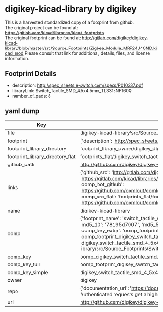 # digikey-kicad-library by digikey  
This is a harvested standardized copy of a footprint from github.  
The original project can be found at:  
https://gitlab.com/kicad/libraries/kicad-footprints  
The original footprint can be found at:
http://gitlab.com/digikey/digikey-kicad-library/blob/master/src/Source_Footprints/Zigbee_Module_MRF24J40MD.kicad_mod
Please consult that link for additional, details, files, and license information.  
## Footprint Details
* description: http://spec_sheets.e-switch.com/specs/P010337.pdf  
* libraryLink: Switch_Tactile_SMD_4.5x4.5mm_TL3315NF160Q  
* number_of_pads: 8  
## yaml dump  
| Key | Value |  
| --- | --- |  
| file | digikey-kicad-library/src/Source_Footprints/Switch_Tactile_SMD_4.5x4.5mm_TL3315NF160Q.kicad_mod |  
| footprint | {'description': 'http://spec_sheets.e-switch.com/specs/P010337.pdf', 'libraryLink': 'Switch_Tactile_SMD_4.5x4.5mm_TL3315NF160Q', 'number_of_pads': 8} |  
| footprint_library_directory | footprint_library_owner/digikey_digikey-kicad-library |  
| footprint_library_directory_flat | footprints_flat/digikey_switch_tactile_smd_4_5x4_5mm_tl3315nf160q_switch_tactile_smd_4_5x4_5mm_tl3315nf160q/working |  
| github_path | http://github.com/digikey/digikey-kicad-library/blob/master/src/Source_Footprints/Switch_Tactile_SMD_4.5x4.5mm_TL3315NF160Q.kicad_mod |  
| links | {'github_src': 'http://gitlab.com/digikey/digikey-kicad-library/blob/master/src/Source_Footprints/Zigbee_Module_MRF24J40MD.kicad_mod', 'github_src_repo': 'https://gitlab.com/kicad/libraries/kicad-footprints', 'oomp_bot': 'footprints/digikey_switch_tactile_smd_4_5x4_5mm_tl3315nf160q_switch_tactile_smd_4_5x4_5mm_tl3315nf160q/working', 'oomp_bot_github': 'https://github.com/oomlout/oomlout_oomp_footprint_bot/tree/main/footprints/digikey_switch_tactile_smd_4_5x4_5mm_tl3315nf160q_switch_tactile_smd_4_5x4_5mm_tl3315nf160q/working', 'oomp_src_flat': 'footprints_flat/footprints_flat/digikey_switch_tactile_smd_4_5x4_5mm_tl3315nf160q_switch_tactile_smd_4_5x4_5mm_tl3315nf160q/working', 'oomp_src_flat_github': 'https://github.com/oomlout/oomlout_oomp_footprint_src/tree/main/footprints_flat/digikey_switch_tactile_smd_4_5x4_5mm_tl3315nf160q_switch_tactile_smd_4_5x4_5mm_tl3315nf160q/working'} |  
| name | digikey-kicad-library |  
| oomp | {'footprint_name': 'switch_tactile_smd_4_5x4_5mm_tl3315nf160q', 'library_name': 'switch_tactile_smd_4_5x4_5mm_tl3315nf160q_kicad_mod', 'md5': '78195d7007499dea58abb8fbea40ee86', 'md5_10': '78195d7007', 'md5_5': '78195', 'md5_6': '78195d', 'oomp_key': 'oomp_digikey_switch_tactile_smd_4_5x4_5mm_tl3315nf160q_switch_tactile_smd_4_5x4_5mm_tl3315nf160q', 'oomp_key_extra': 'oomp_footprint_digikey_switch_tactile_smd_4_5x4_5mm_tl3315nf160q_switch_tactile_smd_4_5x4_5mm_tl3315nf160q', 'oomp_key_full': 'oomp_footprint_digikey_switch_tactile_smd_4_5x4_5mm_tl3315nf160q_switch_tactile_smd_4_5x4_5mm_tl3315nf160q_78195d', 'oomp_key_simple': 'digikey_switch_tactile_smd_4_5x4_5mm_tl3315nf160q_switch_tactile_smd_4_5x4_5mm_tl3315nf160q', 'original_filename': 'digikey-kicad-library/src/Source_Footprints/Switch_Tactile_SMD_4.5x4.5mm_TL3315NF160Q.kicad_mod', 'owner_name': 'digikey'} |  
| oomp_key | oomp_digikey_switch_tactile_smd_4_5x4_5mm_tl3315nf160q_switch_tactile_smd_4_5x4_5mm_tl3315nf160q |  
| oomp_key_full | oomp_footprint_digikey_switch_tactile_smd_4_5x4_5mm_tl3315nf160q_switch_tactile_smd_4_5x4_5mm_tl3315nf160q |  
| oomp_key_simple | digikey_switch_tactile_smd_4_5x4_5mm_tl3315nf160q_switch_tactile_smd_4_5x4_5mm_tl3315nf160q |  
| owner | digikey |  
| repo | {'documentation_url': 'https://docs.github.com/rest/overview/resources-in-the-rest-api#rate-limiting', 'message': "API rate limit exceeded for 84.66.173.59. (But here's the good news: Authenticated requests get a higher rate limit. Check out the documentation for more details.)"} |  
| url | http://github.com/digikey/digikey-kicad-library |  

